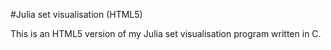 #Julia set visualisation (HTML5)

This is an HTML5 version of my Julia set visualisation program written in C.